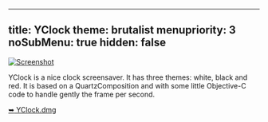 -----
title: YClock
theme: brutalist
menupriority: 3
noSubMenu: true
hidden: false
-----

[ ![Screenshot](/Scratch/img/softwares/yclock/screenshot1.png 'screenshot') ][yclock]

YClock is a nice clock screensaver. 
It has three themes: white, black and red. 
It is based on a QuartzComposition and with some little Objective-C code to handle gently the frame per second.

[<span class="nicer">&#x27A5;</span> YClock.dmg][yclock]

[yclock]: /Scratch/files/YClock.dmg

